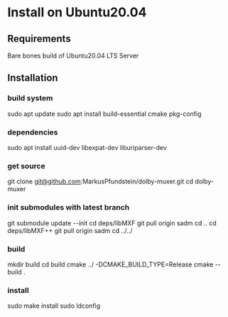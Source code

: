 # Install on Ubuntu20.04

## Requirements

Bare bones build of Ubuntu20.04 LTS Server

## Installation
### build system
sudo apt update
sudo apt install build-essential cmake pkg-config

### dependencies
sudo apt install uuid-dev libexpat-dev liburiparser-dev

### get source
git clone git@github.com:MarkusPfundstein/dolby-muxer.git
cd dolby-muxer

### init submodules with latest branch
git submodule update --init
cd deps/libMXF
git pull origin sadm
cd ..
cd deps/libMXF++
git pull origin sadm
cd ../../

### build
mkdir build
cd build
cmake ../ -DCMAKE_BUILD_TYPE=Release
cmake --build .

### install
sudo make install
sudo ldconfig



